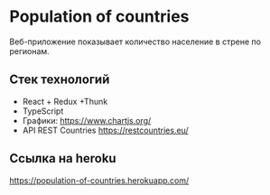 # Population of countries

Веб-приложение показывает количество население в стрене по регионам. 

## Стек технологий
- React + Redux +Thunk 
- TypeScript 
- Графики: https://www.chartjs.org/
- API REST Countries https://restcountries.eu/


## Ссылка на heroku
https://population-of-countries.herokuapp.com/
